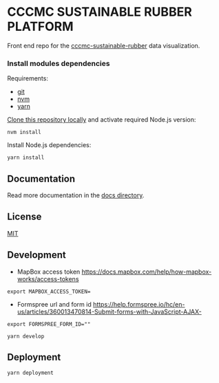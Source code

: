 # CCCMC SUSTAINABLE RUBBER PLATFORM

Front end repo for the [cccmc-sustainable-rubber](https://github.com/developmentseed/cccmc-sustainable-rubber) data visualization.


### Install modules dependencies

Requirements:

- [git](https://git-scm.com)
- [nvm](https://github.com/creationix/nvm)
- [yarn](https://yarnpkg.com/docs/install)

[Clone this repository locally](https://help.github.com/en/github/creating-cloning-and-archiving-repositories/cloning-a-repository) and activate required Node.js version:

```
nvm install
```

Install Node.js dependencies:

```
yarn install
```
## Documentation

Read more documentation in the [docs directory](docs/).

## License
[MIT](LICENSE.md)

## Development

- MapBox access token https://docs.mapbox.com/help/how-mapbox-works/access-tokens

```
export MAPBOX_ACCESS_TOKEN=
```
- Formspree url and form id https://help.formspree.io/hc/en-us/articles/360013470814-Submit-forms-with-JavaScript-AJAX-

```
export FORMSPREE_FORM_ID=""
```



```
yarn develop
```

## Deployment

```
yarn deployment
```
